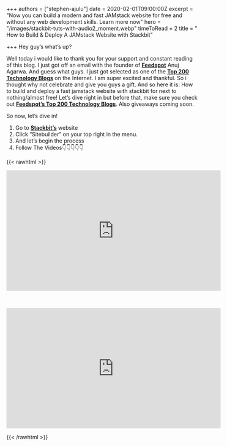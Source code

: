 +++
authors = ["stephen-ajulu"]
date = 2020-02-01T09:00:00Z
excerpt = "Now you can build a modern and fast JAMstack website for free and without any web development skills. Learn more now"
hero = "/images/stackbit-tuts-with-audio2_moment.webp"
timeToRead = 2
title = " How to Build & Deploy A JAMstack Website with Stackbit"

+++
Hey guy’s what’s up?

Well today i would like to thank you for your support and constant reading of this blog. I just got off an email with the founder of [**Feedspot**](https://www.feedspot.com/?ref=blog) Anuj Agarwa. And guess what guys. I just got selected as one of the [**Top 200 Technology Blogs**](https://blog.feedspot.com/technology_blogs/) on the Internet. I am super excited and thankful. So i thought why not celebrate and give you guys a gift. And so here it is: How to build and deploy a fast jamstack website with stackbit for next to nothing/almost free! Let’s dive right in but before that, make sure you check out [**Feedspot’s Top 200 Technology Blogs**](https://blog.feedspot.com/technology_blogs/). Also giveaways coming soon.

So now, let’s dive in!

1. Go to [**Stackbit’s**](https://stackbit.com) website
2. Click “Sitebuilder” on your top right in the menu.
3. And let’s begin the process
4. Follow The Videos👇👇👇👇👇

{{< rawhtml >}}


<p>
<iframe width="560" height="315" src="https://www.youtube.com/embed/nSSksvqP3Rk" frameborder="0" allow="accelerometer; autoplay; encrypted-media; gyroscope; picture-in-picture" allowfullscreen></iframe>
</p>

<br>

<p>

<iframe width="560" height="315" src="https://www.youtube.com/embed/HQlRmpT6D-8" frameborder="0" allow="accelerometer; autoplay; encrypted-media; gyroscope; picture-in-picture" allowfullscreen></iframe>

 </p>

 {{< /rawhtml >}}